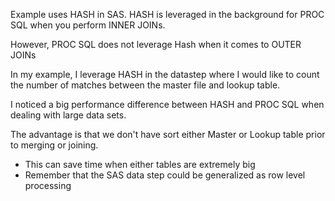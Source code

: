 Example uses HASH in SAS. HASH is leveraged in the background for PROC SQL when you perform INNER JOINs.

However, PROC SQL does not leverage Hash when it comes to OUTER JOINs

In my example, I leverage HASH in the datastep where I would like to count the number of matches between the master file and lookup table.

I noticed a big performance difference between HASH and PROC SQL when dealing with large data sets.

The advantage is that we don't have sort either Master or Lookup table prior to merging or joining.
   - This can save time when either tables are extremely big
   - Remember that the SAS data step could be generalized as row level processing 
